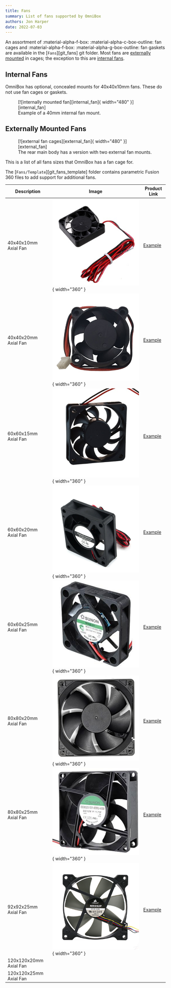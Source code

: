 ```yaml
---
title: Fans
summary: List of fans supported by OmniBox
authors: Jon Harper
date: 2022-07-03
---
```


An assortment of :material-alpha-f-box: :material-alpha-c-box-outline: fan cages and :material-alpha-f-box: :material-alpha-g-box-outline: fan gaskets are available in the [`Fans`][git_fans] git folder. Most fans are [externally mounted](#externally-mounted-fans) in cages; the exception to this are [internal fans](#internal-fans).

## Internal Fans

OmniBox has optional, concealed mounts for 40x40x10mm fans. These do not use fan cages or gaskets.

<figure markdown>
  [![internally mounted fan][internal_fan]{ width="480" }][internal_fan]  
  <figcaption>Example of a 40mm internal fan mount.</figcaption>
</figure>

## Externally Mounted Fans

<figure markdown>
  [![external fan cages][external_fan]{ width="480" }][external_fan]
  <figcaption>The rear main body has a version with two external fan mounts.</figcaption>
</figure>

This is a list of all fans sizes that OmniBox has a fan cage for.

The [`Fans/Template`][git_fans_template] folder contains parametric Fusion 360 files to add support for additional fans.

| Description | Image | Product Link |
|---|---|---|
| 40x40x10mm Axial Fan | ![4010 axial fan][img_4010]{ width="360" } | [Example][1] |
| 40x40x20mm Axial Fan | ![4020 axial fan][img_4020]{ width="360" } | [Example][2] |
| 60x60x15mm Axial Fan | ![6015 axial fan][img_6015]{ width="360" } | [Example][3] |
| 60x60x20mm Axial Fan | ![6020 axial fan][img_6020]{ width="360" } | [Example][4] |
| 60x60x25mm Axial Fan | ![6025 axial fan][img_6025]{ width="360" } | [Example][7] |
| 80x80x20mm Axial Fan | ![8020 axial fan][img_8020]{ width="360" } | [Example][8] |
| 80x80x25mm Axial Fan | ![8025 axial fan][img_8025]{ width="360" } | [Example][5] |
| 92x92x25mm Axial Fan | ![92mm axial fan][img_9225]{ width="360" } | [Example][9] |
| 120x120x20mm Axial Fan | | |
| 120x120x25mm Axial Fan | | |

[1]: https://www.amazon.com/WINSINN-Ender-Upgrade-Bearing-CR-10S/dp/B08R9JRTCT/
[2]: https://www.amazon.com/Wathai-40x40x20mm-40mm-Burshless-Cooling/dp/B07PYWVPMY
[3]: https://www.amazon.com/Security-01-Bearing-Brushless-Cooling-AV-F6015MB/dp/B071G2T6DV 
[4]: https://www.amazon.com/Wathai-60mm-Cooling-Brushless-Cooler/dp/B07NRYLRDZ
[5]: https://www.amazon.com/Security-01-Bearing-Brushless-Cooling-AV-F8025MB/dp/B071WLX5JZ
[7]: https://www.amazon.com/Wathai-60mm-25mm-Brushless-Cooling/dp/B07Q2JWNFX
[8]: https://www.amazon.com/GDSTIME-Brushless-Cooling-Sleeve-Bearing/dp/B07MDYBSGR
[9]: https://www.amazon.com/GDSTIME-90x90x25mm-Inches-Brushless-Cooling/dp/B07LFZKCC6

[external_fan]: ../img/components/external_fan.png
[internal_fan]: ../img/components/internal_fan.png

[img_4010]: ../img/parts/fan_4010.jpg
[img_4020]: ../img/parts/fan_4020.jpg
[img_6015]: ../img/parts/fan_6015.jpg
[img_6020]: ../img/parts/fan_6020.jpg
[img_6025]: ../img/parts/fan_6025.jpg
[img_8020]: ../img/parts/fan_8020.jpg
[img_8025]: ../img/parts/fan_8025.jpg
[img_9225]: ../img/parts/fan_9225.jpg
[img_12020]: 
[img_12025]: 